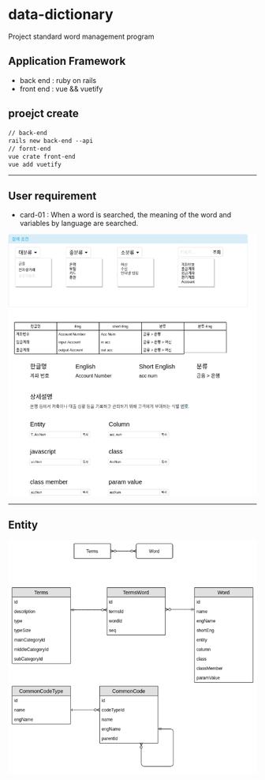 # data-dictionary
Project standard word management program

## Application Framework
- back end  : ruby on rails
- front end : vue && vuetify

## proejct create
```
// back-end
rails new back-end --api
// fornt-end
vue crate front-end
vue add vuetify
```
---
## User requirement
- card-01 : When a word is searched, the meaning of the word and variables by language are searched.

![ui-sketch](./document/ui-sketch.png "ui-sketch")

---
## Entity
![entity diagram](./document/entity-diagram.png "entity diagram")
